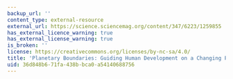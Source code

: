 ```yaml
---
backup_url: ''
content_type: external-resource
external_url: https://science.sciencemag.org/content/347/6223/1259855
has_external_licence_warning: true
has_external_license_warning: true
is_broken: ''
license: https://creativecommons.org/licenses/by-nc-sa/4.0/
title: 'Planetary Boundaries: Guiding Human Development on a Changing Planet.'
uid: 36d848b6-71fa-438b-bca0-a54140688756
---
```


